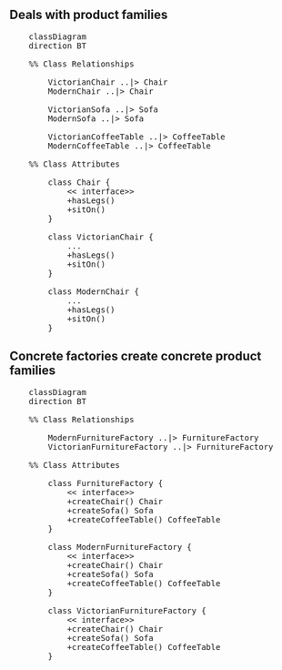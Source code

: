 ## Deals with product families

<pre class='mermaid'>
    classDiagram
    direction BT

    %% Class Relationships

        VictorianChair ..|> Chair
        ModernChair ..|> Chair

        VictorianSofa ..|> Sofa
        ModernSofa ..|> Sofa

        VictorianCoffeeTable ..|> CoffeeTable
        ModernCoffeeTable ..|> CoffeeTable

    %% Class Attributes

        class Chair {
            << interface>>
            +hasLegs()
            +sitOn()
        }

        class VictorianChair {
            ...
            +hasLegs()
            +sitOn()
        }

        class ModernChair {
            ...
            +hasLegs()
            +sitOn()
        }
</pre>
## Concrete factories create concrete product families
<pre class='mermaid'>
    classDiagram
    direction BT

    %% Class Relationships

        ModernFurnitureFactory ..|> FurnitureFactory
        VictorianFurnitureFactory ..|> FurnitureFactory

    %% Class Attributes

        class FurnitureFactory {
            << interface>>
            +createChair() Chair
            +createSofa() Sofa
            +createCoffeeTable() CoffeeTable
        }

        class ModernFurnitureFactory {
            << interface>>
            +createChair() Chair
            +createSofa() Sofa
            +createCoffeeTable() CoffeeTable
        }

        class VictorianFurnitureFactory {
            << interface>>
            +createChair() Chair
            +createSofa() Sofa
            +createCoffeeTable() CoffeeTable
        }

</pre>